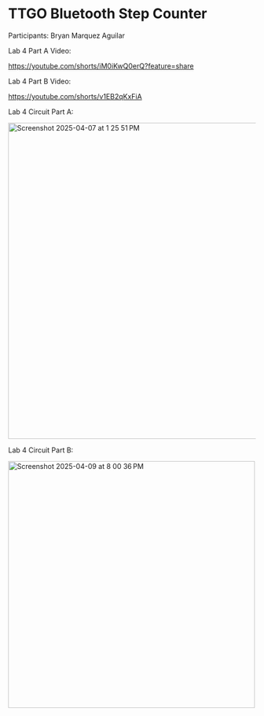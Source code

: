 # TTGO Bluetooth Step Counter

Participants: Bryan Marquez Aguilar

Lab 4 Part A Video:

https://youtube.com/shorts/iM0iKwQ0erQ?feature=share

Lab 4 Part B Video:

https://youtube.com/shorts/v1EB2qKxFiA

Lab 4 Circuit Part A:

<img width="643" alt="Screenshot 2025-04-07 at 1 25 51 PM" src="https://github.com/user-attachments/assets/65efb242-a0c4-4c1f-bb2d-418622af92b5" />

Lab 4 Circuit Part B:

<img width="502" alt="Screenshot 2025-04-09 at 8 00 36 PM" src="https://github.com/user-attachments/assets/3f777c0f-c002-4e48-bc3f-58f1bf60f3b1" />

